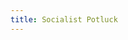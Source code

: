 ```yaml
---
title: Socialist Potluck
---
```


<link href='https://actionnetwork.org/css/style-embed-v3.css' rel='stylesheet' type='text/css' /><script src='https://actionnetwork.org/widgets/v3/event/socialist-potluck?format=js&source=widget&style=full'></script><div id='can-event-area-socialist-potluck'><!-- this div is the target for our HTML insertion --></div>

<style>
    #can_main_col {display:flex; flex-direction:column;}
    #can_main_col * {order:6}
    #can_main_col img {order:2}
    #can_main_col #event_desc {order:4}
    #can_main_col div.last_line {order:3}
    #can_main_col div.event_map_wrap {order:5}
</style>
